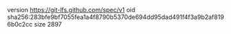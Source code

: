 version https://git-lfs.github.com/spec/v1
oid sha256:283bfe9bf7055fea1a4f8790b5370de694dd95dad491f4f3a9b2af8196b0c2cc
size 2897
